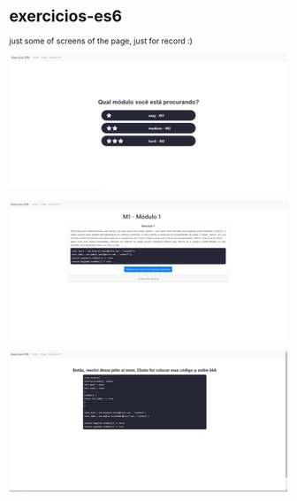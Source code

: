 # exercicios-es6
just some of screens of the page, just for record :)

![Index Screenshot](https://github.com/pedrowerkhaizer/exercicios-es6/blob/master/src/screenshots/index.png)

![Index Screenshot](https://github.com/pedrowerkhaizer/exercicios-es6/blob/master/src/screenshots/m1.png)

![Index Screenshot](https://github.com/pedrowerkhaizer/exercicios-es6/blob/master/src/screenshots/ex1-m1.png)

